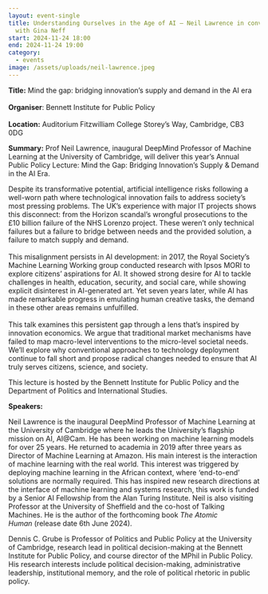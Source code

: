 ```yaml
---
layout: event-single
title: Understanding Ourselves in the Age of AI – Neil Lawrence in conversation
  with Gina Neff
start: 2024-11-24 18:00
end: 2024-11-24 19:00
category:
  - events
image: /assets/uploads/neil-lawrence.jpeg
---
```

**T﻿itle:** Mind the gap: bridging innovation’s supply and demand in the AI era\
\
**Organiser**: Bennett Institute for Public Policy\
\
**Location:** Auditorium Fitzwilliam College Storey’s Way, Cambridge, CB3 0DG

**Summary:** Prof Neil Lawrence, inaugural DeepMind Professor of Machine Learning at the University of Cambridge, will deliver this year’s Annual Public Policy Lecture: Mind the Gap: Bridging Innovation’s Supply & Demand in the AI Era.

Despite its transformative potential, artificial intelligence risks following a well-worn path where technological innovation fails to address society’s most pressing problems. The UK’s experience with major IT projects shows this disconnect: from the Horizon scandal’s wrongful prosecutions to the £10 billion failure of the NHS Lorenzo project. These weren’t only technical failures but a failure to bridge between needs and the provided solution, a failure to match supply and demand.\
 \
This misalignment persists in AI development: in 2017, the Royal Society’s Machine Learning Working group conducted research with Ipsos MORI to explore citizens’ aspirations for AI. It showed strong desire for AI to tackle challenges in health, education, security, and social care, while showing explicit disinterest in AI-generated art. Yet seven years later, while AI has made remarkable progress in emulating human creative tasks, the demand in these other areas remains unfulfilled.\
 \
This talk examines this persistent gap through a lens that’s inspired by innovation economics. We argue that traditional market mechanisms have failed to map macro-level interventions to the micro-level societal needs. We’ll explore why conventional approaches to technology deployment continue to fall short and propose radical changes needed to ensure that AI truly serves citizens, science, and society.

This lecture is hosted by the Bennett Institute for Public Policy and the Department of Politics and International Studies.

**Speakers:** 

Neil Lawrence is the inaugural DeepMind Professor of Machine Learning at the University of Cambridge where he leads the University’s flagship mission on AI, AI@Cam. He has been working on machine learning models for over 25 years. He returned to academia in 2019 after three years as Director of Machine Learning at Amazon. His main interest is the interaction of machine learning with the real world. This interest was triggered by deploying machine learning in the African context, where ‘end-to-end’ solutions are normally required. This has inspired new research directions at the interface of machine learning and systems research, this work is funded by a Senior AI Fellowship from the Alan Turing Institute. Neil is also visiting Professor at the University of Sheffield and the co-host of Talking Machines. He is the author of the forthcoming book *The Atomic Human* (release date 6th June 2024).

Dennis C. Grube is Professor of Politics and Public Policy at the University of Cambridge, research lead in political decision-making at the Bennett Institute for Public Policy, and course director of the MPhil in Public Policy. His research interests include political decision-making, administrative leadership, institutional memory, and the role of political rhetoric in public policy.